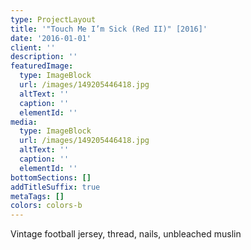 ```yaml
---
type: ProjectLayout
title: '"Touch Me I’m Sick (Red II)" [2016]'
date: '2016-01-01'
client: ''
description: ''
featuredImage:
  type: ImageBlock
  url: /images/149205446418.jpg
  altText: ''
  caption: ''
  elementId: ''
media:
  type: ImageBlock
  url: /images/149205446418.jpg
  altText: ''
  caption: ''
  elementId: ''
bottomSections: []
addTitleSuffix: true
metaTags: []
colors: colors-b
---
```

Vintage football jersey, thread, nails, unbleached muslin
